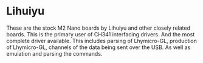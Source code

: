 # Lihuiyu

These are the stock M2 Nano boards by Lihuiyu and other closely related boards. This is the primary user of CH341 interfacing drivers. And the most complete driver available. This includes parsing of Lhymicro-GL, production of Lhymicro-GL, channels of the data being sent over the USB. As well as emulation and parsing the commands.
